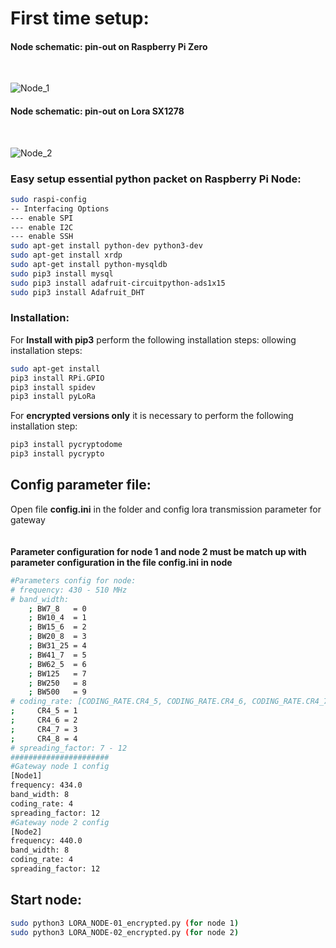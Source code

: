 # First time setup:	
#### Node schematic: pin-out on Raspberry Pi Zero
<br>

![Node_1](https://github.com/tovanhieu/IoT-LoraSX1278-Raspberrypi/assets/26000753/222e6c36-701f-40b3-8d15-a349ba2f2cb2)
<br>

#### Node schematic: pin-out on Lora SX1278
<br>

![Node_2](https://github.com/tovanhieu/IoT-LoraSX1278-Raspberrypi/assets/26000753/d3b0929f-245f-4cb3-846c-da3194d3197f)
<br>

### Easy setup essential python packet on Raspberry Pi Node:	
```bash	
sudo raspi-config	
-- Interfacing Options	
--- enable SPI	
--- enable I2C	
--- enable SSH	
sudo apt-get install python-dev python3-dev	
sudo apt-get install xrdp	
sudo apt-get install python-mysqldb	
sudo pip3 install mysql	
sudo pip3 install adafruit-circuitpython-ads1x15 	
sudo pip3 install Adafruit_DHT	
```	


 ### Installation:	
For **Install with pip3** perform the following installation steps:	ollowing installation steps:
```bash
sudo apt-get install 
pip3 install RPi.GPIO	
pip3 install spidev	
pip3 install pyLoRa
```
For **encrypted versions only** it is necessary to perform the following installation step:	
```bash	
pip3 install pycryptodome	
pip3 install pycrypto	
```
 ## Config parameter file:	
Open file **config.ini** in the folder and config lora transmission parameter for gateway 	
</br>	
 **Parameter configuration for node 1 and node 2 must be match up with parameter configuration in the file config.ini in node**	
```bash	
#Parameters config for node:
# frequency: 430 - 510 MHz
# band_width: 
    ; BW7_8   = 0
    ; BW10_4  = 1
    ; BW15_6  = 2
    ; BW20_8  = 3
    ; BW31_25 = 4
    ; BW41_7  = 5
    ; BW62_5  = 6
    ; BW125   = 7
    ; BW250   = 8
    ; BW500   = 9
# coding_rate: [CODING_RATE.CR4_5, CODING_RATE.CR4_6, CODING_RATE.CR4_7, CODING_RATE.CR4_8]
;     CR4_5 = 1
;     CR4_6 = 2
;     CR4_7 = 3
;     CR4_8 = 4
# spreading_factor: 7 - 12
######################
#Gateway node 1 config
[Node1]
frequency: 434.0
band_width: 8
coding_rate: 4
spreading_factor: 12
#Gateway node 2 config
[Node2]
frequency: 440.0
band_width: 8
coding_rate: 4
spreading_factor: 12
```
## Start node:	
```bash	 
sudo python3 LORA_NODE-01_encrypted.py (for node 1)	 
sudo python3 LORA_NODE-02_encrypted.py (for node 2)
```
